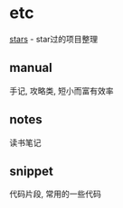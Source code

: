 # etc

[stars](https://github.com/MlightShadow/etc/blob/master/stars.md) - star过的项目整理

## manual

手记, 攻略类, 短小而富有效率

## notes

读书笔记

## snippet

代码片段, 常用的一些代码
